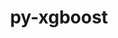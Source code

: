 ---
title: "py-xgboost"
layout: cache
categories: [package, develop]
meta: {"compilers": ["apple-clang@=16.0.0", "gcc@=13.2.0"], "num_specs": 36, "num_specs_by_stack": {"ml-darwin-aarch64-mps": 11, "ml-linux-aarch64-cpu": 11, "ml-linux-x86_64-cpu": 11, "root": 36}, "oss": ["sequoia", "ubuntu24.04"], "platforms": ["darwin", "linux"], "stacks": ["ml-darwin-aarch64-mps", "ml-linux-aarch64-cpu", "ml-linux-x86_64-cpu", "root"], "targets": ["aarch64", "x86_64_v3"], "versions": ["2.1.1"]}
spec_details: [{"compiler": "gcc@=13.2.0", "hash": "2b7nrix6h4pfpndjwffpnjphgmcfzb6p", "os": "ubuntu24.04", "platform": "linux", "size": "-", "stacks": ["ml-linux-x86_64-cpu", "root"], "target": "x86_64_v3", "variants": ["build_system=python_pip", "~dask", "~pandas", "patches=118db5a", "~plotting", "~scikit-learn"], "versions": ["2.1.1"]}, {"compiler": "apple-clang@=16.0.0", "hash": "2kadxvvnyjnw6rsfa2iqjrpnd5v4sgqj", "os": "sequoia", "platform": "darwin", "size": "-", "stacks": ["ml-darwin-aarch64-mps", "root"], "target": "aarch64", "variants": ["build_system=python_pip", "~dask", "~pandas", "patches=118db5a", "~plotting", "~scikit-learn"], "versions": ["2.1.1"]}, {"compiler": "gcc@=13.2.0", "hash": "3hbhr6yaflyfze3t4rxmr463gtuadybg", "os": "ubuntu24.04", "platform": "linux", "size": "-", "stacks": ["ml-linux-x86_64-cpu", "root"], "target": "x86_64_v3", "variants": ["build_system=python_pip", "~dask", "~pandas", "patches=118db5a", "~plotting", "~scikit-learn"], "versions": ["2.1.1"]}, {"compiler": "apple-clang@=16.0.0", "hash": "4fvriy3kufpb26bmot74dbnqffztjppl", "os": "sequoia", "platform": "darwin", "size": "-", "stacks": ["ml-darwin-aarch64-mps", "root"], "target": "aarch64", "variants": ["build_system=python_pip", "~dask", "~pandas", "patches=118db5a", "~plotting", "~scikit-learn"], "versions": ["2.1.1"]}, {"compiler": "gcc@=13.2.0", "hash": "4su4mpdfjbpmjdq5wo5yaceebzqmhrxr", "os": "ubuntu24.04", "platform": "linux", "size": "-", "stacks": ["ml-linux-aarch64-cpu", "root"], "target": "aarch64", "variants": ["build_system=python_pip", "~dask", "~pandas", "patches=118db5a", "~plotting", "~scikit-learn"], "versions": ["2.1.1"]}, {"compiler": "apple-clang@=16.0.0", "hash": "63zhum3jscjblu6lj2k5ftlknwovr2xx", "os": "sequoia", "platform": "darwin", "size": "-", "stacks": ["ml-darwin-aarch64-mps", "root"], "target": "aarch64", "variants": ["build_system=python_pip", "~dask", "~pandas", "patches=118db5a", "~plotting", "~scikit-learn"], "versions": ["2.1.1"]}, {"compiler": "apple-clang@=16.0.0", "hash": "6sk6gb52n65zx44c6dpnnvq5m4re6xlw", "os": "sequoia", "platform": "darwin", "size": "-", "stacks": ["ml-darwin-aarch64-mps", "root"], "target": "aarch64", "variants": ["build_system=python_pip", "~dask", "~pandas", "patches=118db5a", "~plotting", "~scikit-learn"], "versions": ["2.1.1"]}, {"compiler": "gcc@=13.2.0", "hash": "732orpbiiewsrhhqmzw3yakxemjxxvte", "os": "ubuntu24.04", "platform": "linux", "size": "-", "stacks": ["ml-linux-x86_64-cpu", "root"], "target": "x86_64_v3", "variants": ["build_system=python_pip", "~dask", "~pandas", "patches=118db5a", "~plotting", "~scikit-learn"], "versions": ["2.1.1"]}, {"compiler": "gcc@=13.2.0", "hash": "7ulkhyxcyoh3u4hzn2pxc6auvsisxv3g", "os": "ubuntu24.04", "platform": "linux", "size": "-", "stacks": ["ml-linux-x86_64-cpu", "root"], "target": "x86_64_v3", "variants": ["build_system=python_pip", "~dask", "~pandas", "patches=118db5a", "~plotting", "~scikit-learn"], "versions": ["2.1.1"]}, {"compiler": "apple-clang@=16.0.0", "hash": "aklwkch5wbfxcjpfged5yfa3jaa4kabp", "os": "sequoia", "platform": "darwin", "size": "-", "stacks": ["ml-darwin-aarch64-mps", "root"], "target": "aarch64", "variants": ["build_system=python_pip", "~dask", "~pandas", "patches=118db5a", "~plotting", "~scikit-learn"], "versions": ["2.1.1"]}, {"compiler": "gcc@=13.2.0", "hash": "cf62rjwr2m44jcbshgkk2k6mqooufn4w", "os": "ubuntu24.04", "platform": "linux", "size": "-", "stacks": ["ml-linux-aarch64-cpu", "root"], "target": "aarch64", "variants": ["build_system=python_pip", "~dask", "~pandas", "patches=118db5a", "~plotting", "~scikit-learn"], "versions": ["2.1.1"]}, {"compiler": "gcc@=13.2.0", "hash": "drkqcgm2ceifpxgtw4h2i2q4pvl26kxw", "os": "ubuntu24.04", "platform": "linux", "size": "-", "stacks": ["ml-linux-x86_64-cpu", "root"], "target": "x86_64_v3", "variants": ["build_system=python_pip", "~dask", "~pandas", "patches=118db5a", "~plotting", "~scikit-learn"], "versions": ["2.1.1"]}, {"compiler": "gcc@=13.2.0", "hash": "dvz7rxvrohw5ocmerf7fd4w5iyevvsr7", "os": "ubuntu24.04", "platform": "linux", "size": "-", "stacks": ["ml-linux-x86_64-cpu", "root"], "target": "x86_64_v3", "variants": ["build_system=python_pip", "~dask", "~pandas", "patches=118db5a", "~plotting", "~scikit-learn"], "versions": ["2.1.1"]}, {"compiler": "gcc@=13.2.0", "hash": "gjtlaqxqrrdz7yg544j2j22a7moj2md2", "os": "ubuntu24.04", "platform": "linux", "size": "-", "stacks": ["root"], "target": "x86_64_v3", "variants": ["build_system=python_pip", "~dask", "~pandas", "patches=118db5a", "~plotting", "~scikit-learn"], "versions": ["2.1.1"]}, {"compiler": "apple-clang@=16.0.0", "hash": "gqviupjqnyo7lkt5fjuc3k6c4efkivvq", "os": "sequoia", "platform": "darwin", "size": "-", "stacks": ["ml-darwin-aarch64-mps", "root"], "target": "aarch64", "variants": ["build_system=python_pip", "~dask", "~pandas", "patches=118db5a", "~plotting", "~scikit-learn"], "versions": ["2.1.1"]}, {"compiler": "gcc@=13.2.0", "hash": "grts5m4stzplrvfjrgvmjzfr2a5kza7n", "os": "ubuntu24.04", "platform": "linux", "size": "-", "stacks": ["ml-linux-aarch64-cpu", "root"], "target": "aarch64", "variants": ["build_system=python_pip", "~dask", "~pandas", "patches=118db5a", "~plotting", "~scikit-learn"], "versions": ["2.1.1"]}, {"compiler": "gcc@=13.2.0", "hash": "hb6lgjgjqvehvlgakffhsgwfkkye6xis", "os": "ubuntu24.04", "platform": "linux", "size": "-", "stacks": ["ml-linux-aarch64-cpu", "root"], "target": "aarch64", "variants": ["build_system=python_pip", "~dask", "~pandas", "patches=118db5a", "~plotting", "~scikit-learn"], "versions": ["2.1.1"]}, {"compiler": "apple-clang@=16.0.0", "hash": "hltwdjdn4s6w67rum5c6uwobkfcvip5c", "os": "sequoia", "platform": "darwin", "size": "-", "stacks": ["root"], "target": "aarch64", "variants": ["build_system=python_pip", "~dask", "~pandas", "patches=118db5a", "~plotting", "~scikit-learn"], "versions": ["2.1.1"]}, {"compiler": "gcc@=13.2.0", "hash": "hrrwrpercdocucuw4cg74mrutqsofgbz", "os": "ubuntu24.04", "platform": "linux", "size": "-", "stacks": ["ml-linux-x86_64-cpu", "root"], "target": "x86_64_v3", "variants": ["build_system=python_pip", "~dask", "~pandas", "patches=118db5a", "~plotting", "~scikit-learn"], "versions": ["2.1.1"]}, {"compiler": "apple-clang@=16.0.0", "hash": "iotsnan3rrs2atlnksceyuqioels3gmz", "os": "sequoia", "platform": "darwin", "size": "-", "stacks": ["ml-darwin-aarch64-mps", "root"], "target": "aarch64", "variants": ["build_system=python_pip", "~dask", "~pandas", "patches=118db5a", "~plotting", "~scikit-learn"], "versions": ["2.1.1"]}, {"compiler": "gcc@=13.2.0", "hash": "iouzp6lubzuezbyt46q7pwyiav3hltm3", "os": "ubuntu24.04", "platform": "linux", "size": "-", "stacks": ["ml-linux-aarch64-cpu", "root"], "target": "aarch64", "variants": ["build_system=python_pip", "~dask", "~pandas", "patches=118db5a", "~plotting", "~scikit-learn"], "versions": ["2.1.1"]}, {"compiler": "gcc@=13.2.0", "hash": "jhea3mxhb5dfr7obfmppyy2siu7zckmi", "os": "ubuntu24.04", "platform": "linux", "size": "-", "stacks": ["ml-linux-x86_64-cpu", "root"], "target": "x86_64_v3", "variants": ["build_system=python_pip", "~dask", "~pandas", "patches=118db5a", "~plotting", "~scikit-learn"], "versions": ["2.1.1"]}, {"compiler": "apple-clang@=16.0.0", "hash": "ji7qxgl3f3ievih6vs7b2pmvr574os4s", "os": "sequoia", "platform": "darwin", "size": "-", "stacks": ["ml-darwin-aarch64-mps", "root"], "target": "aarch64", "variants": ["build_system=python_pip", "~dask", "~pandas", "patches=118db5a", "~plotting", "~scikit-learn"], "versions": ["2.1.1"]}, {"compiler": "gcc@=13.2.0", "hash": "k2rjcdcwg4wron44k4uqwswmgdanwg6b", "os": "ubuntu24.04", "platform": "linux", "size": "-", "stacks": ["ml-linux-aarch64-cpu", "root"], "target": "aarch64", "variants": ["build_system=python_pip", "~dask", "~pandas", "patches=118db5a", "~plotting", "~scikit-learn"], "versions": ["2.1.1"]}, {"compiler": "apple-clang@=16.0.0", "hash": "lufnquzxba6sxuabdttfvjeksmkcehze", "os": "sequoia", "platform": "darwin", "size": "-", "stacks": ["ml-darwin-aarch64-mps", "root"], "target": "aarch64", "variants": ["build_system=python_pip", "~dask", "~pandas", "patches=118db5a", "~plotting", "~scikit-learn"], "versions": ["2.1.1"]}, {"compiler": "gcc@=13.2.0", "hash": "mk726y2zg42jikj6cmwho6odkgnskyak", "os": "ubuntu24.04", "platform": "linux", "size": "-", "stacks": ["ml-linux-aarch64-cpu", "root"], "target": "aarch64", "variants": ["build_system=python_pip", "~dask", "~pandas", "patches=118db5a", "~plotting", "~scikit-learn"], "versions": ["2.1.1"]}, {"compiler": "apple-clang@=16.0.0", "hash": "oo5umea6oz5x43nu3pjwz5nkpunubkwh", "os": "sequoia", "platform": "darwin", "size": "-", "stacks": ["ml-darwin-aarch64-mps", "root"], "target": "aarch64", "variants": ["build_system=python_pip", "~dask", "~pandas", "patches=118db5a", "~plotting", "~scikit-learn"], "versions": ["2.1.1"]}, {"compiler": "gcc@=13.2.0", "hash": "ss5hbr4t4za36yn6i3bkjbdn4wjj4ncz", "os": "ubuntu24.04", "platform": "linux", "size": "-", "stacks": ["ml-linux-x86_64-cpu", "root"], "target": "x86_64_v3", "variants": ["build_system=python_pip", "~dask", "~pandas", "patches=118db5a", "~plotting", "~scikit-learn"], "versions": ["2.1.1"]}, {"compiler": "gcc@=13.2.0", "hash": "sztzbntv37tzmtixj27g64luyohi6sam", "os": "ubuntu24.04", "platform": "linux", "size": "-", "stacks": ["ml-linux-aarch64-cpu", "root"], "target": "aarch64", "variants": ["build_system=python_pip", "~dask", "~pandas", "patches=118db5a", "~plotting", "~scikit-learn"], "versions": ["2.1.1"]}, {"compiler": "gcc@=13.2.0", "hash": "t4zezm4dtusrf6jdoxpvdq22plydpctc", "os": "ubuntu24.04", "platform": "linux", "size": "-", "stacks": ["ml-linux-x86_64-cpu", "root"], "target": "x86_64_v3", "variants": ["build_system=python_pip", "~dask", "~pandas", "patches=118db5a", "~plotting", "~scikit-learn"], "versions": ["2.1.1"]}, {"compiler": "gcc@=13.2.0", "hash": "u2ezi6gyt3of43ikrf6h7fhv2zjo3fq6", "os": "ubuntu24.04", "platform": "linux", "size": "-", "stacks": ["ml-linux-aarch64-cpu", "root"], "target": "aarch64", "variants": ["build_system=python_pip", "~dask", "~pandas", "patches=118db5a", "~plotting", "~scikit-learn"], "versions": ["2.1.1"]}, {"compiler": "gcc@=13.2.0", "hash": "vtnmhgx4iidjkxg2u6efwbvnvvksurq4", "os": "ubuntu24.04", "platform": "linux", "size": "-", "stacks": ["ml-linux-aarch64-cpu", "root"], "target": "aarch64", "variants": ["build_system=python_pip", "~dask", "~pandas", "patches=118db5a", "~plotting", "~scikit-learn"], "versions": ["2.1.1"]}, {"compiler": "gcc@=13.2.0", "hash": "xn2rxkdpvgyc6pipctx3y6g2s6u5xfdw", "os": "ubuntu24.04", "platform": "linux", "size": "-", "stacks": ["root"], "target": "aarch64", "variants": ["build_system=python_pip", "~dask", "~pandas", "patches=118db5a", "~plotting", "~scikit-learn"], "versions": ["2.1.1"]}, {"compiler": "apple-clang@=16.0.0", "hash": "xo6wxufl647pwxjdzlvoxeehh42uwgwf", "os": "sequoia", "platform": "darwin", "size": "-", "stacks": ["ml-darwin-aarch64-mps", "root"], "target": "aarch64", "variants": ["build_system=python_pip", "~dask", "~pandas", "patches=118db5a", "~plotting", "~scikit-learn"], "versions": ["2.1.1"]}, {"compiler": "gcc@=13.2.0", "hash": "xy57ms4cgolp6cs2wfxqtiwkec7kydmb", "os": "ubuntu24.04", "platform": "linux", "size": "-", "stacks": ["ml-linux-aarch64-cpu", "root"], "target": "aarch64", "variants": ["build_system=python_pip", "~dask", "~pandas", "patches=118db5a", "~plotting", "~scikit-learn"], "versions": ["2.1.1"]}, {"compiler": "gcc@=13.2.0", "hash": "zsnvcixntddtq5fiigf6a3iolgqasvoq", "os": "ubuntu24.04", "platform": "linux", "size": "-", "stacks": ["ml-linux-x86_64-cpu", "root"], "target": "x86_64_v3", "variants": ["build_system=python_pip", "~dask", "~pandas", "patches=118db5a", "~plotting", "~scikit-learn"], "versions": ["2.1.1"]}]
---